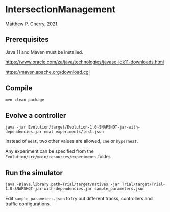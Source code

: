 # IntersectionManagement

Matthew P. Cherry, 2021.

## Prerequisites

Java 11 and Maven must be installed.

https://www.oracle.com/za/java/technologies/javase-jdk11-downloads.html

https://maven.apache.org/download.cgi

## Compile

```mvn clean package```

## Evolve a controller

```
java -jar Evolution/target/Evolution-1.0-SNAPSHOT-jar-with-dependencies.jar neat experiments/test.json
```

Instead of ```neat```, two other values are allowed, ```cne``` or ```hyperneat```.

Any experiment can be specified from the ```Evolution/src/main/resources/experiments``` folder.

## Run the simulator

```
java -Djava.library.path=Trial/target/natives -jar Trial/target/Trial-1.0-SNAPSHOT-jar-with-dependencies.jar sample_parameters.json
```

Edit ```sample_parameters.json``` to try out different tracks, controllers and traffic configurations.